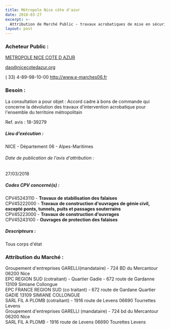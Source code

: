 ```yaml
---
title: Métropole Nice côte d'azur
date: 2018-03-27
excerpt: >-
  Attribution de Marché Public - travaux acrobatiques de mise en sécurité du territoire métropolitain
layout: post
---
```


### Acheteur Public : 
<a href="/acheteur-32/siren-200030195"> METROPOLE NICE COTE D AZUR</a><br/>



dao@nicecotedazur.org

( 33) 4-89-98-10-00
http://www.e-marches06.fr
### Besoin :

La consultation a pour objet : Accord cadre à bons de commande qui concerne la dévolution des travaux d'intervention acrobatique pour l'ensemble du territoire métropolitain

Ref. avis : 18-39279


##### Lieu d'exécution :

NICE - Département 06 - Alpes-Maritimes

###### Date de publication de l'avis d'attribution : 
27/03/2018

##### Codes CPV concerné(s) :
CPV45243110 - **Travaux de stabilisation des falaises** <br/>
CPV45222000 - **Travaux de construction d'ouvrages de génie civil, excepté ponts, tunnels, puits et passages souterrains** <br/>
CPV45223000 - **Travaux de construction d'ouvrages** <br/>
CPV45243100 - **Ouvrages de protection des falaises** <br/>

##### Descripteurs :
Tous corps d'état <br/>

### Attribution du Marché :
Groupement d'entreprises GARELLI(mandataire) - 724 BD du Mercantour 06200 Nice <br/>
EPC REGION SUD (cotraitant) - Quartier Gadie - 672 route de Gardanne 13109 Simiane Collongue <br/>
EPC FRANCE REGION SUD (co traitant) - 672 route de Gardane Quartier GADIE 13109 SIMIANE COLLONGUE <br/>
SARL FIL A PLOMB (cotraitant) - 1916 route de Levens 06690 Tourrettes Levens <br/>
Groupement d'entreprises GARELLI (mandataire) - 724 bd du Mercantour 06200 Nice <br/>
SARL FIL A PLOMB - 1916 route de Levens 06690 Tourettes Levens <br/>
